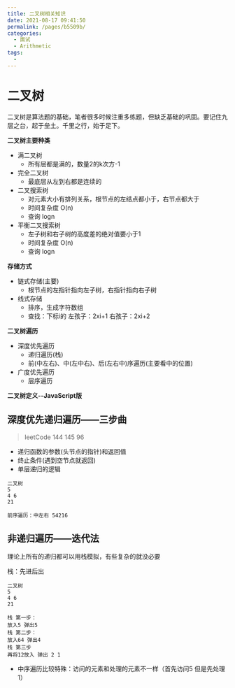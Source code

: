 ```yaml
---
title: 二叉树相关知识
date: 2021-08-17 09:41:50
permalink: /pages/b5509b/
categories:
  - 面试
  - Arithmetic
tags:
  - 
---
```



# 二叉树

二叉树是算法题的基础，笔者很多时候注重多练题，但缺乏基础的巩固。要记住九层之台，起于垒土。千里之行，始于足下。

**二叉树主要种类**
- 满二叉树
  - 所有层都是满的，数量2的k次方-1
- 完全二叉树
  - 最底层从左到右都是连续的
- 二叉搜索树
  - 对元素大小有排列关系，根节点的左结点都小于，右节点都大于
  - 时间复杂度 O(n)
  - 查询 logn
- 平衡二叉搜索树
  - 左子树和右子树的高度差的绝对值要小于1
  - 时间复杂度 O(n)
  - 查询 logn

**存储方式**
- 链式存储(主要)
  - 根节点的左指针指向左子树，右指针指向右子树
- 线式存储
  - 排序，生成字符数组
  - 查找：下标i的 左孩子：2xi+1 右孩子：2xi+2

**二叉树遍历**
- 深度优先遍历
  - 递归遍历(栈)
  - 前(中左右)、中(左中右)、后(左右中)序遍历(主要看中的位置)
- 广度优先遍历
  - 层序遍历

**二叉树定义--JavaScript版**
<!--  todo -->
<!-- more --> 

## 深度优先递归遍历——三步曲 

> leetCode 144 145 96

- 递归函数的参数(头节点的指针)和返回值
- 终止条件(遇到空节点就返回)
- 单层递归的逻辑

```
二叉树
5
4 6
21 

前序遍历：中左右 54216
```

## 非递归遍历——迭代法

理论上所有的递归都可以用栈模拟，有些复杂的就没必要

栈：先进后出

```
二叉树
5
4 6
21 

栈 第一步：
放入5 弹出5
栈 第二步：
放入64 弹出4 
栈 第三步
再将12放入 弹出 2 1
```
- 中序遍历比较特殊：访问的元素和处理的元素不一样（首先访问5  但是先处理1）

